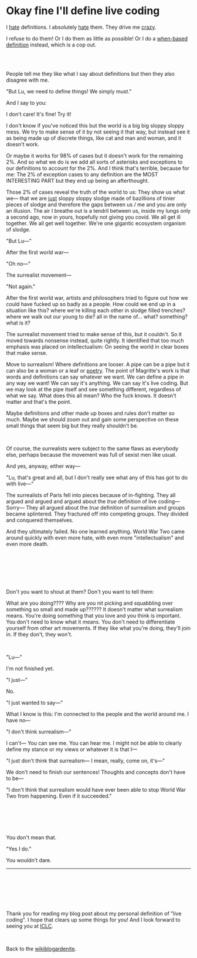 # Okay fine I'll define live coding

I [hate](https://www.todepond.com/report/definitions-that-dont-matter/) definitions. I absolutely [hate](https://youtu.be/ZMklf0vUl18?si=jX01IawY4abxBOU-) them. They drive me [crazy](https://www.todepond.com/report/definitions-that-dont-matter/we-must-define).

I refuse to do them! Or I do them as little as possible! Or I do a [when-based definition](https://www.todepond.com/wikiblogarden/repetition/sticky/words/) instead, which is a cop out.

<br>

<br>

People tell me they like what I say about definitions but then they also disagree with me. 

"But Lu, we need to define things! We simply must."

And I say to you: 

I don't care! It's fine! Try it!

I don't know if you've noticed this but the world is a big big sloppy sloppy mess. We try to make sense of it by not seeing it that way, but instead see it as being made up of discrete things, like cat and man and woman, and it doesn't work. 

Or maybe it works for 98% of cases but it doesn't work for the remaining 2%. And so what we do is we add all sorts of asterisks and exceptions to our definitions to account for the 2%. And I think that's terrible, because for me: The 2% of exception cases to any definition are the MOST INTERESTING PART but they end up being an afterthought. 

Those 2% of cases reveal the truth of the world to us: They show us what we— that we are [just](https://www.todepond.com/wikiblogarden/better-computing/just/) sloppy sloppy slodge made of bazillions of tinier pieces of slodge and therefore the gaps between us / me and you are only an illusion. The air I breathe out is a tendril between us, inside my lungs only a second ago, now in yours, hopefully not giving you covid. We all get ill together. We all get well together. We're one gigantic ecosystem organism of slodge.

"But Lu—"

After the first world war—

"Oh no—"

The surrealist movement—

"Not again."

After the first world war, artists and philosophers tried to figure out how we could have fucked up so badly as a people. How could we end up in a situation like this? where we're killing each other in slodge filled trenches? where we walk out our young to die? all in the name of... what? something? what is it?

The surrealist movement tried to make sense of this, but it couldn't. So it moved towards nonsense instead, quite rightly. It identified that too much emphasis was placed on intellectualism: On seeing the world in clear boxes that make sense.

Move to surrealism! Where definitions are looser. A pipe can be a pipe but it can also be a woman or a leaf or [poetry](https://gallica.bnf.fr/ark:/12148/bpt6k58451673/f59.item.r=pipe). The point of Magritte's work is that words and definitions can say whatever we want. We can define a pipe in any way we want! We can say it's anything. We can say it's live coding. But we may look at the pipe itself and see something different, regardless of what we say. What does this all mean? Who the fuck knows. It doesn't matter and that's the point.

Maybe definitions and other made up boxes and rules don't matter so much. Maybe we should zoom out and gain some perspective on these small things that seem big but they really shouldn't be.

<br>

Of course, the surrealists were subject to the same flaws as everybody else, perhaps because the movement was full of sexist men like usual. 

And yes, anyway, either way—

"Lu, that's great and all, but I don't really see what any of this has got to do with live—"

The surrealists of Paris fell into pieces because of in-fighting. They all argued and argued and argued about the *true* definition of live coding— Sorry— They all argued about the *true* definition of surrealism and groups became splintered. They fractured off into competing groups. They divided and conquered themselves.

And they ultimately failed. No one learned anything. World War Two came around quickly with even more hate, with even more "intellectualism" and even more death. 

<br>

<br>

<br>

<br>

<br>

Don't you want to shout at them? Don't you want to tell them: 

What are you doing???? Why are you nit picking and squabbling over something so small and made up?????? It doesn't matter what surrealism means. You're doing something that you love and you think is important. You don't need to know what it means. You don't need to differentiate yourself from other art movements. If they like what you're doing, they'll join in. If they don't, they won't. 

<br>

"Lu—"

I'm not finished yet. 

"I just—"

No. 

"I just wanted to say—"

What I know is this: I'm connected to the people and the world around me. I have no—

"I don't think surrealism—"

I can't— You can see me. You can hear me. I might not be able to clearly define my stance or my views or whatever it is that I—

"I just don't think that surrealism— I mean, really, come on, it's—"

We don't need to finish our sentences! Thoughts and concepts don't have to be—

"I don't think that surrealism would have ever been able to stop World War Two from happening. Even if it succeeded."

<br>

<br>

<br>

<br>

You don't mean that. 

"Yes I do."

You wouldn't dare.

<hr>

<br>

<br>

<br>

<br>

<br>

Thank you for reading my blog post about my personal definition of "live coding". I hope that clears up some things for you! And I look forward to seeing you at [ICLC](https://iclc.toplap.org/2025/).

<br>

Back to the [wikiblogardenite](/wikiblogardenite).
